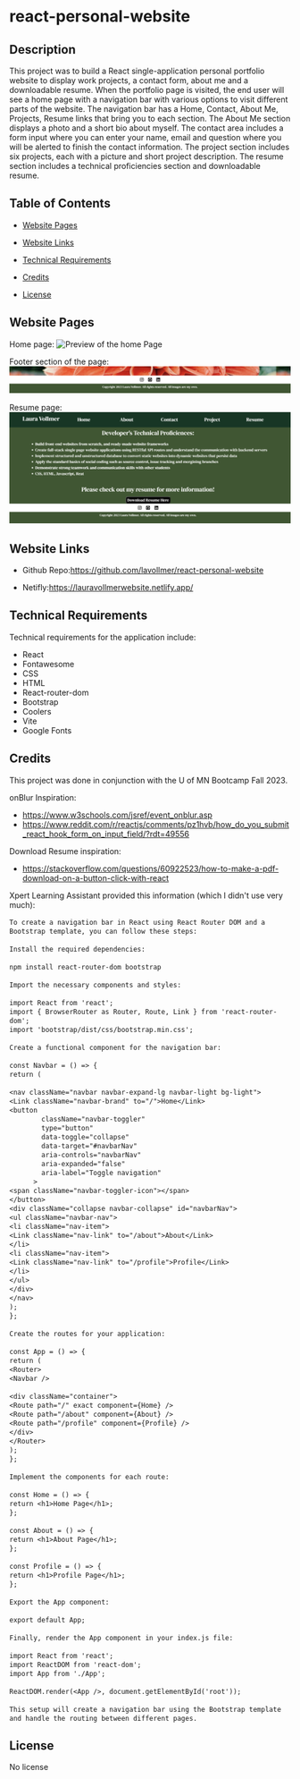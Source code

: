 # react-personal-website

## Description

This project was to build a React single-application personal portfolio website to display work projects, a contact form, about me and a downloadable resume. When the portfolio page is visited, the end user will see a home page with a navigation bar with various options to visit different parts of the website. The navigation bar has a Home, Contact, About Me, Projects, Resume links that bring you to each section. The About Me section displays a photo and a short bio about myself. The contact area includes a form input where you can enter your name, email and question where you will be alerted to finish the contact information. The project section includes six projects, each with a picture and short project description. The resume section includes a technical proficiencies section and downloadable resume.

## Table of Contents

- [Website Pages](#websitepage)
- [Website Links](#websitelinks)
- [Technical Requirements](#technicalrequirements)
- [Credits](#credits)
- [License](#license)

  <a id="websitepage"></a>

## Website Pages

Home page:
![Preview of the home Page](./src/assets/img/frontpage_portfolio.png)

Footer section of the page:
![Preview of the Footer Section](./src/assets/img/footer_page.png)

Resume page:
![Preview of the resume Page](./src/assets/img/resume_page.png)

<a id="websitelinks"></a>

## Website Links

- Github Repo:https://github.com/lavollmer/react-personal-website

- Netifly:https://lauravollmerwebsite.netlify.app/

  <a id="technicalrequirements"></a>

## Technical Requirements

Technical requirements for the application include:

- React
- Fontawesome
- CSS
- HTML
- React-router-dom
- Bootstrap
- Coolers
- Vite
- Google Fonts

<a id="credits"></a>

## Credits

This project was done in conjunction with the U of MN Bootcamp Fall 2023.

onBlur Inspiration:

- https://www.w3schools.com/jsref/event_onblur.asp
- https://www.reddit.com/r/reactjs/comments/pz1hvb/how_do_you_submit_react_hook_form_on_input_field/?rdt=49556

Download Resume inspiration:

- https://stackoverflow.com/questions/60922523/how-to-make-a-pdf-download-on-a-button-click-with-react

Xpert Learning Assistant provided this information (which I didn't use very much):

```
To create a navigation bar in React using React Router DOM and a Bootstrap template, you can follow these steps:

Install the required dependencies:

npm install react-router-dom bootstrap

Import the necessary components and styles:

import React from 'react';
import { BrowserRouter as Router, Route, Link } from 'react-router-dom';
import 'bootstrap/dist/css/bootstrap.min.css';

Create a functional component for the navigation bar:

const Navbar = () => {
return (

<nav className="navbar navbar-expand-lg navbar-light bg-light">
<Link className="navbar-brand" to="/">Home</Link>
<button
        className="navbar-toggler"
        type="button"
        data-toggle="collapse"
        data-target="#navbarNav"
        aria-controls="navbarNav"
        aria-expanded="false"
        aria-label="Toggle navigation"
      >
<span className="navbar-toggler-icon"></span>
</button>
<div className="collapse navbar-collapse" id="navbarNav">
<ul className="navbar-nav">
<li className="nav-item">
<Link className="nav-link" to="/about">About</Link>
</li>
<li className="nav-item">
<Link className="nav-link" to="/profile">Profile</Link>
</li>
</ul>
</div>
</nav>
);
};

Create the routes for your application:

const App = () => {
return (
<Router>
<Navbar />

<div className="container">
<Route path="/" exact component={Home} />
<Route path="/about" component={About} />
<Route path="/profile" component={Profile} />
</div>
</Router>
);
};

Implement the components for each route:

const Home = () => {
return <h1>Home Page</h1>;
};

const About = () => {
return <h1>About Page</h1>;
};

const Profile = () => {
return <h1>Profile Page</h1>;
};

Export the App component:

export default App;

Finally, render the App component in your index.js file:

import React from 'react';
import ReactDOM from 'react-dom';
import App from './App';

ReactDOM.render(<App />, document.getElementById('root'));

This setup will create a navigation bar using the Bootstrap template and handle the routing between different pages.
```

<a id="license"></a>

## License

No license
